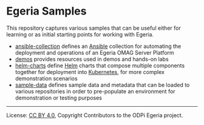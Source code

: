 <!-- SPDX-License-Identifier: CC-BY-4.0 -->
<!-- Copyright Contributors to the Egeria project. -->

# Egeria Samples

This repository captures various samples that can be useful either for learning or as initial
starting points for working with Egeria.

- [ansible-collection](ansible-collection) defines an [Ansible](https://www.ansible.com)
    collection for automating the deployment and operations of an Egeria OMAG Server Platform
- [demos](demos) provides resources used in demos and hands-on labs
- [helm-charts](helm-charts) define [Helm](https://helm.sh) charts that compose multiple
    components together for deployment into [Kubernetes](https://kubernetes.io), for more
    complex demonstration scenarios 
- [sample-data](sample-data) defines sample data and metadata that can be loaded to various
    repositories in order to pre-populate an environment for demonstration or testing purposes

----
License: [CC BY 4.0](https://creativecommons.org/licenses/by/4.0/),
Copyright Contributors to the ODPi Egeria project.
